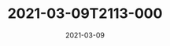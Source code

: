 ---
date: 2021-03-09
title: 2021-03-09T2113-000
hero: 2021/2021-03-09T2113-000.jpeg

# briefly describe the image…
alt: ''

# insert the closed caption text after the three-dash break…
# (include line-breaks, punctuation, and capitalization)
---